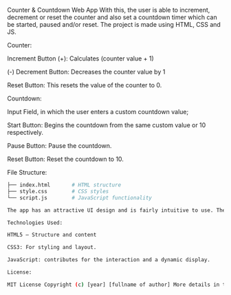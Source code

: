 Counter & Countdown Web App
 With this, the user is able to increment, decrement or reset the counter and also set a countdown timer which can be started, paused and/or reset. The project is made using HTML, CSS and JS.

Counter:

Increment Button (+): Calculates (counter value + 1)

(-) Decrement Button: Decreases the counter value by 1

Reset Button: This resets the value of the counter to 0.

Countdown:

Input Field, in which the user enters a custom countdown value;

Start Button: Begins the countdown from the same custom value or 10 respectively.

Pause Button: Pause the countdown.

Reset Button: Reset the countdown to 10.

File Structure:
```bash
├── index.html       # HTML structure
├── style.css        # CSS styles
└── script.js        # JavaScript functionality

The app has an attractive UI design and is fairly intuitive to use. The counter and countdown timer can be smoothly managed by the users from the buttons.

Technologies Used:

HTML5 — Structure and content

CSS3: For styling and layout.

JavaScript: contributes for the interaction and a dynamic display.

License:

MIT License Copyright (c) [year] [fullname of author] More details in the LICENSE file.
